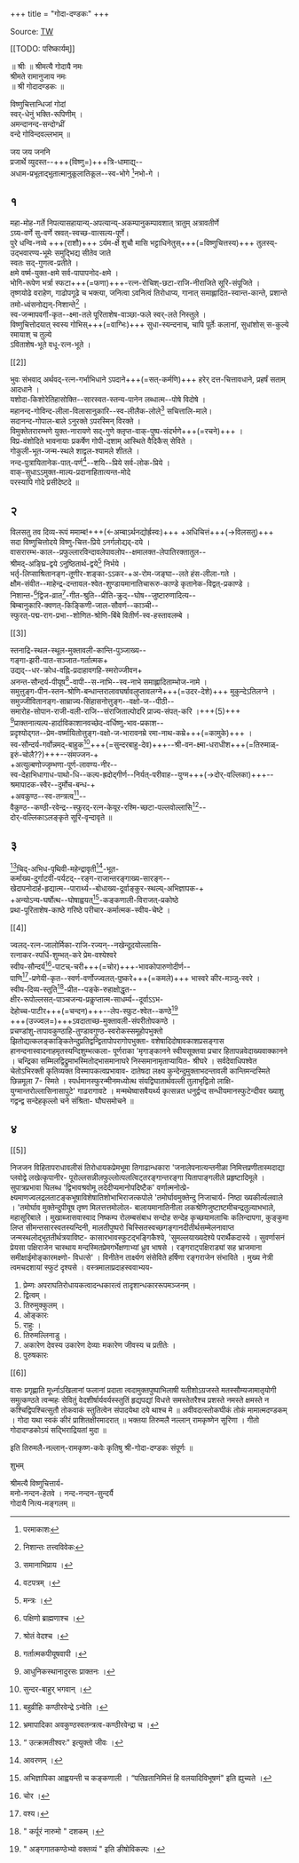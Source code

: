 +++
title = "गोदा-दण्डकः"
+++

Source: [TW](https://archive.org/download/shrI-vaiShNava-kAvyAni/godA-daNDakaH.pdf)

[[TODO: परिष्कार्यम्]]

॥ श्रीः ॥ श्रीमत्यै गोदायै नमः   
श्रीमते रामानुजाय नमः   
॥ श्री गोदादण्डकः ॥  

विष्णुचित्तान्धिजां गोदां  
स्वर्-धेनुं भक्ति-रूपिणीम् ।  
अमन्दानन्द-सन्दोग्ध्रीं  
वन्दे गोविन्दवल्लभाम् ॥ 

जय जय जननि  
प्रजार्थे व्युदस्त--+++(विष्णु=)+++त्रि-धामाद्य्--  
अधाम-प्रभूताद्भुतात्मानुकूलातिकूल--स्व-भोगे [^1]नभो-गे ।  

## १
महा-मोह-गर्ते निपत्यासहायान्य्-अपत्यान्य्-अकम्पानुकम्पावशात् त्रातुम् अत्रावतीर्णे  
ऽग्र्य-वर्णे सु-वर्णे स्रवत्-स्वच्छ-वात्सल्य-पूर्णे।  
पुरे धन्वि-नव्ये +++(राशौ)+++ ऽर्यम-र्क्षे शुचौ मासि भट्टाधिनेतुस्+++(=विष्णुचित्तस्य)+++ तुलस्य्-उद्भवारण्य-भूमेः समुद्भिद्य सीतेव जाते  
स्वतः सद्-गुणत्व-प्रतीते ।  
क्षमे वर्ष्म-युक्त-क्षमे सर्व-पापापनोद-क्षमे ।  
भोगि-रूपेण भर्त्रा स्फटा+++(=फणा)+++-रत्न-रोचिश्-छटा-राजि-नीराजिते सूरि-संपूजिते ।  
तृष्णयोढे वराहेण, गाढोपगूढे च भक्त्या, जनित्वा ऽवनित्वं तिरोधाप्य, गानात् समाह्लादित-स्वान्त-कान्ते, प्रशान्ते तमो-ध्वंसनोद्यन्-निशान्ते[^2] ।  
स्व-जन्मापवर्गी-कृत--क्ष्मा-तले पूरिताशेष-वाञ्छा-फले स्वर्-लते निस्तुले ।  
विष्णुचित्तोदयात् स्वस्य गोभिस्+++(=वाग्भिः)+++ सुधा-स्यन्दनाच्, चापि पूर्तेः कलानां, सुधांशोस् स-कुल्ये  
रमायाश् च तुल्ये  
ऽविताशेष-भूते वधू-रत्न-भूते ।  

[^1]: परमाकाशः
[^2]: निशान्तः तत्त्वविवेकः 

[[2]] 

भुवः संभवाद् अर्थवद्-रत्न-गर्भाभिधाने ऽपदाने+++(=सत्-कर्मणि)+++ हरेर् दत्त-चित्तावधाने, प्रहर्षं सताम् आदधाने ।  
यशोदा-किशोरेतिहासोक्ति--सारस्वत-स्तन्य-पानेन लब्धात्म--पोषे विदोषे ।  
महानन्द-गोविन्द-लीला-विलासानुकारि--स्व-लीलैक-लोले[^2-1] सचित्तालि-माले।  
सदानन्द-गोपाल-बाले ऽनुरक्ते ऽपरस्मिन् विरक्ते ।  
विमुक्तेतरारम्भणे युक्त-नारायणे सद्-गुणे क्लृप्त-वाक्-पुष्प-संदर्भणे+++(=रचने)+++ ।  
विप्र-वंशोदिते भावनायाः प्रकर्षेण गोपी-दशाम् आस्थिते वैदिकैस् सेविते ।  
गोकुली-भूत-जन्म-स्थले शाद्वल-श्यामले शीतले ।  
नन्द-पुत्रायितानेक-पात्-पर्ण[^2-2]--शयि--प्रिये सर्व-लोक-प्रिये ।  
वाक्-सुधाऽऽमुक्त-माल्य-प्रदानाहितात्यन्त-मोदे  
परस्यापि गोदे प्रसीदेष्टदे ॥ 

## २
विलसतु तव दिव्य-रूपं ममाम्ब!+++(←अम्बाऽर्थनद्योर्ह्रस्वः)+++ +अधिचित्तं+++(→विलसतु)+++  
सदा विष्णुचित्तोदये विष्णु-चित्त-प्रिये ऽनर्गलोद्यद्-दये ।  
वासरारम्भ-काल--प्रफुल्लारविन्दावलेपावलोप--क्षमालक्त-लेपातिरक्तातुल--  
श्रीमद्-अङ्घ्रि-द्वये ऽनुष्ठितार्थ-द्वये[^2-3] निर्भये ।  
भर्तृ-लिप्साश्रितानङ्ग-तूणीर-शङ्का-ऽऽकर-+अ-रोम-जङ्घा--लते हंस-लीला-गते ।  
क्षौम-संवीत--माहेन्द्र-दन्तावल-श्वेत-शुण्डायमानातिचारूरु-काण्डे कृतानेक-विद्वत्-प्रकाण्डे ।  
निशान्त-[^2-4]द्विज-व्रात[^2-5]-गीत-श्रुति--प्रीति-क्रुद्--घोष--जुष्टारुणादित्य--  
बिम्बानुकारि-क्वणत्-किङ्किणी-जाल-सौवर्ण--काञ्ची--  
स्फुरत्-पद्म-राग-प्रभा--शोणित-श्रोणि-बिंबे वितीर्ण-स्व-हस्तावलम्बे ।  
 

[^2-1]: समानाभिप्राय ।
[^2-3]: मन्त्रः ।
[^2-4]: पक्षिणो ब्राह्मणाश्च ।
[^2-2]: वटपत्रम् ।
[^2-5]: श्रोतं वेदश्च । 

[[3]] 

स्तनाद्रि-स्थल-स्थूल-मुक्तावली-कान्ति-पुञ्जाख्य--  
गङ्गा-झरी-पात-सञ्जात-गर्तात्मक+  
उद्यद्--धर-क्रोध-वह्नि-प्रदाहावगहि-स्मरोज्जीवन+  
अनन्त-सौन्दर्य-पीयूष[^3-1]-वापी--स-नाभि--स्व-नाभे समाह्लादिताम्भोज-नामे ।  
समुत्तुङ्ग-पीन-स्तन-श्रोणि-बन्धान्तरालावघर्षावलुप्तावलग्ने+++(=उदर-देशे)+++ मुकुन्देऽतिलग्ने ।  
समुज्जीवितानङ्ग-साम्राज्य-सिंहासनोत्तुङ्ग--वक्षो-ज--पीठी--  
समारोह-सोपान-राजी-वली-राजि--संराजिताल्पोदरि प्राज्य-संपत्-करि ।+++(5)+++  
[^3-2]प्राक्तनात्यल्प-हार्दाविकाशानवच्छेद-वर्धिष्णु-भाव-प्रकाश--  
प्रदृश्योद्गत--प्रेम-वर्ष्मायितोत्तुङ्ग-वक्षो-ज-भारावनम्रे रमा-नाथ-कम्रे+++(=कामुके)+++ ।  
स्व-सौन्दर्य-गर्वोन्नमद्-बाहुक[^3-3]+++(=सुन्दरबाहु-देव)+++--श्री-वन-क्ष्मा-धराधीश+++(=तिरुमाळ्-इरुं-चोलै??)+++--संमज्जन-+  
+अत्युल्बणोज्जृम्भणा-पूर्ण-लावण्य-नीर--  
स्व-देहाभिधागाध-पाथो-धि--कल्प-ह्रदोद्गीर्ण--निर्यत्-परीवाह--युग्म+++(→दोर्-वल्लिका)+++--  
श्रमापादक-स्वैर--दुर्मोच-बन्ध-+  
+अवकुण्ठ--स्व-तन्त्रत्व[^3-4]--  
वैकुण्ठ--कण्ठी-रवेन्द्र--स्फुरद्-रत्न-केयूर-रश्मि-च्छटा-पल्लवोल्लासि[^3-5]--  
दोर्-वल्लिकाऽलङ्कृते सूरि-वृन्दावृते ॥ 

[^3-1]: गर्तात्मकपीयूषवापी ।
[^3-2]: आधुनिकस्थानादुरसः प्राक्तनः ।  
[^3-3]: सुन्दर-बाहुर् भगवान् ।  
[^3-4]: बहुव्रीहिः कण्ठीरवेन्द्रे ऽन्वेति ।  
[^3-5]: भ्रमापादिका अवकुण्ठस्वतन्त्रत्व-कण्ठीरवेन्द्रा च ।

## ३
[^3-6]चिद्-अभिध-पृथिवी-महेन्द्रावृती[^3-7]-भूत-  
कर्माख्य-दुर्गाटवी-पर्यटद्--रङ्ग-राजान्तरङ्गाख्य-सारङ्ग--  
खेदापनोदार्ह-हृद्यात्म--पारार्थ्य--बोधाख्य-दूर्वाङ्कुर-स्थल्य्-अभिज्ञापक-+  
+अन्योऽन्य-घर्षोत्थ--घोषाह्वयत्[^3-8]-कङ्कणाली-विराजत्-प्रकोष्ठे  
प्रथा-पूरिताशेष-काष्ठे गरिष्ठे परीचार-कर्मात्मक-स्वीय-चेष्टे । 

[^3-6]: “ उत्क्रामतीश्वरः" इत्युक्तो जीवः ।
[^3-7]: आवरणम् ।
[^3-8]: अभिज्ञापिका आह्वयन्ती च कङ्कणाली । “पतिव्रतानिमित्तं हि वलयादिविभूषणं" इति ह्युच्यते । 

[[4]] 

ज्वलद्-रत्न-जालोर्मिका-राजि-रज्यन्--नखेन्दूदयोल्लासि-  
रत्नाकर-स्पर्धि-शुम्भत्-करे प्रेम-वश्येश्वरे  
स्वीय-सौन्दर्य[^4-1]-पाटच्-चरी+++(=चोर)+++-भावकोपारुणोदीर्ण--  
पाणि[^4-2]-प्रणेयी-कृत--स्वर्ण-वर्णोज्ज्वलत्-पुष्करे+++(=कमले)+++ भास्वरे कीर-मञ्जु-स्वरे ।  
स्वीय-दिव्य-स्तुति[^4-3]-प्रीत--पङ्के-रुहाक्षोद्धृत--  
क्षीर-रूपोल्लसत्-पाञ्चजन्य-प्रकॢप्तात्म-साधर्म्य--दूर्वाऽऽभ-  
देहोच्च-पाटीर+++(=चन्दन)+++--लेप-स्फुट-श्वेत--कण्ठे[^4-4]  
+++(उज्ज्वल=)+++ऽवदाताच्छ-मुक्तावली-संपरीतोपकण्ठे ।  
प्रचण्डांशु-तापावकुण्ठाहि-तुण्डावगुण्ठ-स्वरोकस्समूहोपभुक्तो झितोद्यत्कलङ्काङ्कितेन्दुप्रतिद्वन्द्वितापोपरागोपभुक्ता- वशेषादिदोषावकाशप्रसङ्गास हानन्दनास्वादनाहमृतस्यन्दिशुम्भत्कला- पूर्णराका 'मृगाङ्कानने स्वीयसूक्तया प्रचार हितापन्नवेदाख्यवाक्कानने । चन्द्रिका सम्मिलद्विद्रुमाभस्मितोद्भासमानाघरे निस्समानामृताप्यायित- श्रीघरे । सर्वदेवाधिपश्वेत चेतोऽभिरक्ती कृतिव्यक्त विस्मापकत्वप्रभावाव- दातेषदा लक्ष्य कुन्देन्दुमुक्ताभदन्तावली कान्तिमन्दस्मिते छिन्नमूला 7- स्मिते । स्पर्धमानस्फुरन्मीनमध्योत्थ संयद्विघातार्थवल्ली तुलाभृद्विलो लाक्षि- युग्मान्तरोल्लासिनासापुटे' गाढरागावटे । मन्मथेष्वासवैयर्थ्य कृत्सन्नत धनुर्द्वन्द सन्धीयमानस्फुटेन्दीवर ख्याशु गद्वन्द्व सन्देहकृल्लो चने संश्रिता- घौघसमोचने ॥ 

[^4-1]: चोर ।
[^4-2]: वश्य।  
[^4-3]: " कर्पूरं नारुमो " दशकम् ।  
[^4-4]: " अङ्गगातकण्ठेभ्यो वक्तव्यं " इति ङीषोविकल्पः ।
[^4-5]: मुक्ताहारपरीतकण्ठप्रान्तत्वच प्रतीयते । उपरागः देवोच्छिष्ठत्वंच इन्दोर्दोषाः तद्दोषरहितचन्द्रानने ।
[^4-8]: युद्धम् ।  
[^4-6]: सूर्यतापावकुण्ठनं,
[^4-7]: अहन्ता ।
[^4-9]: अवगाढः रागमयः - भगवत्प्रेममयः अवटः- कूपः- जलाशयः यया सा 

## ४

[[5]] 

निजजन विहितापराधावलीसं तिरोधायकप्रेमभूमा तिगाढान्धकारा 'जनालेपनात्यन्तनीळा निमित्तप्रणीतास्मदाद्या प्लवोद्वे लखेत्कृपानीर- पूरोल्लसन्नीलफुल्लोत्पलत्विट्तरङ्गान्तरङ्गा यितापाङ्गलीले प्रहृष्टादिमूले । सुपात्रप्रभावा घिलब्ध 'द्विभावश्रवोमू लदेदीप्यमानोपदिष्टैक' वर्णात्मनोत्प्रे- क्ष्यमाणज्वलद्रलताटङ्कभूषाविशेषातिशोभाभिराजत्कपोले 
'तमोर्घावमुक्तेन्दु 
निजाचार्य- निष्ठा ख्यकीर्त्यलवाले । 'तमोर्घाव मुक्तेन्दुपीयूष तृष्ण मिलत्तत्तमोलोल- बालायमानातिनीला लकश्रेणिजुष्टाष्टमीचन्द्रतुल्याभभाले, महासूरिबाले । मुखाब्जासवास्वाद निष्कम्प रोलम्बसंबाध सन्दोह सन्देह कृच्छयामलाचिः कलिन्दापगा, कुङ्कुमा लिप्त सीमन्तसारस्वतस्यन्दिनी, मालतीपुष्परो चिस्सितस्वच्छगङ्गानदीतीर्थसम्मेलनावाप्त जन्मस्थलोद्भूततीर्थत्रयाविष्ट- कासारभावस्फुटद्भङ्गिकैश्ये, 'सुमल्लयाख्यदेश्ये परार्थैकदास्ये । सुवर्णासनं प्रेयसा पक्षिराजेन चास्थाय मन्दस्मितप्रेमगर्भेक्षणाभ्यां ध्रुव भाषसे । रङ्गराट्पक्षिराड्यां सह भ्राजमाना समीक्षाईमोङ्कारमक्ष्णो- विधत्से' । विनीतेन तार्क्ष्यण संसेविते हर्षिणा रङ्गराजेन संभाविते । मुख्य नेत्री त्वमचदशायां स्फुटं दृश्यसे । वस्त्रमालाप्रदाहस्ववाभ्यय- 

1. प्रेम्णः अपराघतिरोधायकत्वादन्धकारत्वं तादृशान्धकाररूपमञ्जनम् । 
2. द्वित्वम् । 
5. तिरुमुक्कुलम् । 
3. ओङ्कारः 
4. राहुः । 
6. तिरुमल्लिनाडु । 
7. अकारेण देवस्य उकारेण देव्याः मकारेण जीवस्य च प्रतीतेः । 
8. पुरुषकारः 

[[6]] 

वासः प्रगृह्णाति मूर्ध्नाऽखिलानां फलानां प्रदाता त्वदामुक्तपुष्पाभिलाषी यतीशोऽग्रजस्ते मतस्सौम्यजामातृयोगी समुत्कण्ठते त्वन्महः सेवितुं वेदशीर्षार्यवर्यस्स्तुतिं हृद्यपद्यां विधत्ते समस्तेतरैश्च प्रशस्ते नमस्ते क्षमस्ते न कश्चिद्विपश्चित्सुतौ तोकवाकं स्तुतित्वेन संपादयेथा दये थाश्च मे ॥ 
अवीवदत्स्तोकघीकं तोकं मामात्मदण्डकम् । गोदा यथा स्वकं कीरं प्राशितक्षीरमादरात् ॥ भक्तया तिरुमलै नल्लान् रामकृष्णेन सूरिणा । गीतो गोदादण्डकोऽयं सद्भिराद्रियतां मुदा ॥ 

इति तिरुमलै-नल्लान्-रामकृष्ण-कवेः कृतिषु श्री-गोदा-दण्डकः संपूर्णः ॥ 

शुभम्  

श्रीमत्यै विष्णुचित्तार्य-  
मनो-नन्दन-हेतवे । 
नन्द-नन्दन-सुन्दर्यै  
गोदायै नित्य-मङ्गलम् ॥